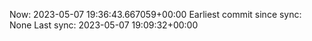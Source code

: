 Now: 2023-05-07 19:36:43.667059+00:00 Earliest commit since sync: None Last sync: 2023-05-07 19:09:32+00:00
